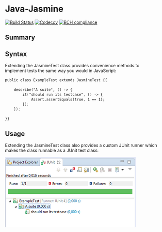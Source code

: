 # Java-Jasmine

[![Build Status](https://travis-ci.org/bvkatwijk/Java-Jasmine.svg?branch=master)](https://travis-ci.org/bvkatwijk/Java-Jasmine)
[![Codecov](https://codecov.io/gh/bvkatwijk/Java-Jasmine/branch/master/graph/badge.svg)](https://codecov.io/gh/bvkatwijk/Java-Jasmine)
[![BCH compliance](https://bettercodehub.com/edge/badge/bvkatwijk/Java-Jasmine?branch=master)](https://bettercodehub.com/results/bvkatwijk/Java-Jasmine)

## Summary

## Syntax

Extending the JasmineTest class provides convenience methods to implement tests the same way you would in JavaScript:

```
public class ExampleTest extends JasmineTest {{

	describe("A suite", () -> {
		it("should run its testcase", () -> {
			Assert.assertEquals(true, 1 == 1);
		});
	});

}}
```

## Usage

Extending the JasmineTest class also provides a custom JUnit runner which makes the class runnable as a JUnit test class:

![Eclipse JUnit Report](./screenshots/example-test-results.png)


